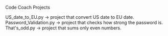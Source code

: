 Code Coach Projects

US_date_to_EU.py -> project that convert US date to EU date.
Password_Validation.py -> project that checks how strong the password is.
That's_odd.py -> project that sums only even numbers.
